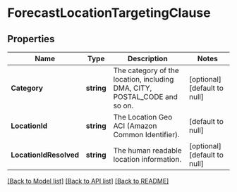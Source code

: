 # ForecastLocationTargetingClause

## Properties
Name | Type | Description | Notes
------------ | ------------- | ------------- | -------------
**Category** | **string** | The category of the location, including DMA, CITY, POSTAL_CODE and so on. | [optional] [default to null]
**LocationId** | **string** | The Location Geo ACI (Amazon Common Identifier). | [default to null]
**LocationIdResolved** | **string** | The human readable location information. | [optional] [default to null]

[[Back to Model list]](../README.md#documentation-for-models) [[Back to API list]](../README.md#documentation-for-api-endpoints) [[Back to README]](../README.md)

